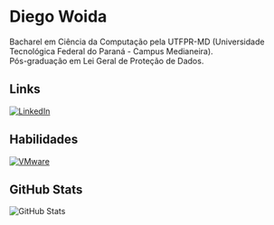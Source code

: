 # Diego Woida
Bacharel em Ciência da Computação pela UTFPR-MD (Universidade Tecnológica Federal do Paraná - Campus Medianeira).  
Pós-graduação em Lei Geral de Proteção de Dados.

## Links
[![LinkedIn](https://img.shields.io/badge/LinkedIn-999?style=for-the-badge&logo=linkedin&logoColor=blue)](https://www.linkedin.com/in/diegowoida/)

## Habilidades
[![VMware](https://img.shields.io/badge/VMware-white?style=for-the-badge&logo=vmware&logoColor=607B8B)](https://www.vmware.com/)

## GitHub Stats
![GitHub Stats](https://github-readme-stats.vercel.app/api?username=diegowoida&show_icons=true&theme=dark)
